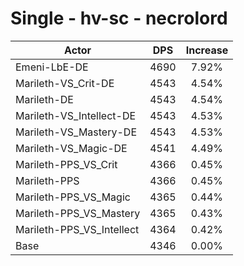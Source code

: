 # Single - hv-sc - necrolord
| Actor | DPS | Increase |
|---|:---:|:---:|
|Emeni-LbE-DE|4690|7.92%|
|Marileth-VS_Crit-DE|4543|4.54%|
|Marileth-DE|4543|4.54%|
|Marileth-VS_Intellect-DE|4543|4.53%|
|Marileth-VS_Mastery-DE|4543|4.53%|
|Marileth-VS_Magic-DE|4541|4.49%|
|Marileth-PPS_VS_Crit|4366|0.45%|
|Marileth-PPS|4366|0.45%|
|Marileth-PPS_VS_Magic|4365|0.44%|
|Marileth-PPS_VS_Mastery|4365|0.43%|
|Marileth-PPS_VS_Intellect|4364|0.42%|
|Base|4346|0.00%|

